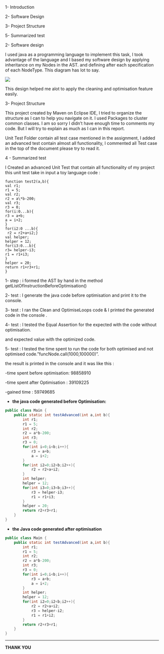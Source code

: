 1- Introduction

2- Software Design

3- Project Structure

5- Summarized test

  

2- Software design

  


I used java as a programming language to implement this task, I took advantage of the language and I based my software design by applying inheritance on my Nodes in the AST. and defining after each specification of each NodeType. This diagram has lot to say.

  


![](https://lh4.googleusercontent.com/5ZyhbKbq6LPDOolLdxPJpzHBVGBDWu8eCfm-2X7T5PCJV-Aq4Qj1oR3OAJqTSd5jmxT9vpLVCe4oDITCeNExtOW8f262ShIjGhmiITSzLgQg8ONk2I1o2WdWk-F_pIRIqhZiWXiw)

  
  


This design helped me alot to apply the cleaning and optimisation feature easily.

  
  


3- Project Structure

  


This project created by Maven on Eclipse IDE, I tried to organize the structure as I can to help you navigate on it. I used Packages to cluster common classes. I am so sorry I didn’t have enough time to comments my code. But I will try to explain as much as I can in this report.

Unit Test Folder contain all test case mentioned in the assignment, I added an advanced test contain almost all functionality, I commented all Test case in the top of the document please try to read it.


4 - Summarized test

  


I Created an advanced Unit Test that contain all functionality of my project this unit test take in input a toy language code :
```
function test2(a,b){
val r1;
r1 = 5;
val r2;
r2 = a\*b-200;
val r3;
r3 = 0;
for(i:0...b){
r3 = a+b;
a = i+2;
}
for(i2:0 ...b){
 r2 = r2+a+i2;}
val helper;
helper = 12;
for(i3:0...b){
r3= helper-i3;
r1 = r1+i3;
}
helper = 20;
return r1+r3+r1;
}
```

  


1- step : i formed the AST by hand in the method getListOfInstructionBeforeOptimisation()

  


2- test : I generate the java code before optimisation and print it to the console.

  


3- test : I ran the Clean and OptimiseLoops code & I printed the generated code in the console .

  


4- test : I tested the Equal Assertion for the expected with the code without optimisation.

and expected value with the optimized code.

  


5- test : I tested the time spent to run the code for both optimised and not optimised code.”funcNode.call(1000,100000)”.

the result is printed in the console and it was like this :

\-time spent before optimisation: 98858910

\-time spent after Optimisation : 39109225

\-gained time : 59749685

  
  


-   **the java code generated before Optimisation:**

  

```java
public class Main {
	public static int testAdvanced(int a,int b){
		int r1;
		r1 = 5;
		int r2;
		r2 = a*b-200;
		int r3;
		r3 = 0;
		for(int i=0;i<b;i++){
			r3 = a+b;
			a = i+2;
		}
		for(int i2=0;i2<b;i2++){
			r2 = r2+a+i2;
		}
		int helper;
		helper = 12;
		for(int i3=0;i3<b;i3++){
			r3 = helper-i3;
			r1 = r1+i3;
		}
		helper = 20;
		return r2+r3+r1;
	}
}

```
  
  
  
  
  
  
  
  
  


-   **the Java code generated after optimisation**

  


```java
public class Main {
	public static int testAdvanced(int a,int b){
		int r1;
		r1 = 5;
		int r2;
		r2 = a*b-200;
		int r3;
		r3 = 0;
		for(int i=0;i<b;i++){
			r3 = a+b;
			a = i+2;
		}
		int helper;
		helper = 12;
		for(int i2=0;i2<b;i2++){
			r2 = r2+a+i2;
			r3 = helper-i2;
			r1 = r1+i2;
		}
		return r2+r3+r1;
	}
}
```

  


****

  
  
  
  
  
  
  
  
  
  
  
  
  
  
  
  
  
  
  
  
  


**THANK YOU**

  

